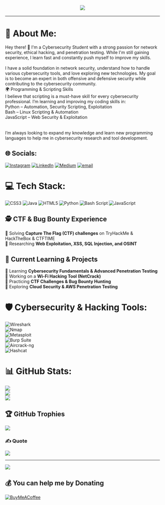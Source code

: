 
<h1 align="center">
  <a href="#">
    <img src="https://readme-typing-svg.herokuapp.com?font=Fira+Code&size=25&color=39FF14&center=true&vCenter=true&width=440&height=45&lines=Hey+There!;I'm+Tareq+Abu+Khashabeh;Aspiring+Cybersecurity;Welcome!">
  </a>
</h1>

---
# 💫 About Me:
Hey there! 👋 I'm a Cybersecurity Student with a strong passion for network security, ethical hacking, and penetration testing. While I'm still gaining experience, I learn fast and constantly push myself to improve my skills.<br><br>I have a solid foundation in network security, understand how to handle various cybersecurity tools, and love exploring new technologies. My goal is to become an expert in both offensive and defensive security while contributing to the cybersecurity community.<br>🌍 Programming & Scripting Skills<br>I believe that scripting is a must-have skill for every cybersecurity professional. I’m learning and improving my coding skills in:<br> Python – Automation, Security Scripting, Exploitation<br> Bash – Linux Scripting & Automation<br> JavaScript – Web Security & Exploitation<br><br><br>I’m always looking to expand my knowledge and learn new programming languages to help me in cybersecurity research and tool development.


## 🌐 Socials:
[![Instagram](https://img.shields.io/badge/Instagram-%23E4405F.svg?logo=Instagram&logoColor=white)](https://instagram.com/tareq_abukhashabeh) [![LinkedIn](https://img.shields.io/badge/LinkedIn-%230077B5.svg?logo=linkedin&logoColor=white)](https://www.linkedin.com/in/tareq-abu-khashabeh-48a3a4303/) [![Medium](https://img.shields.io/badge/Medium-12100E?logo=medium&logoColor=white)](https://medium.com/@tareqkh.ctf) [![email](https://img.shields.io/badge/Email-D14836?logo=gmail&logoColor=white)](mailto:tareq.abukhashabeh@gmail.com) 

# 💻 Tech Stack:
![CSS3](https://img.shields.io/badge/css3-%231572B6.svg?style=for-the-badge&logo=css3&logoColor=white) ![Java](https://img.shields.io/badge/java-%23ED8B00.svg?style=for-the-badge&logo=openjdk&logoColor=white) ![HTML5](https://img.shields.io/badge/html5-%23E34F26.svg?style=for-the-badge&logo=html5&logoColor=white) ![Python](https://img.shields.io/badge/python-3670A0?style=for-the-badge&logo=python&logoColor=ffdd54) ![Bash Script](https://img.shields.io/badge/bash_script-%23121011.svg?style=for-the-badge&logo=gnu-bash&logoColor=white) ![JavaScript](https://img.shields.io/badge/javascript-%23323330.svg?style=for-the-badge&logo=javascript&logoColor=%23F7DF1E)

## 🕵️ CTF & Bug Bounty Experience  
🔹 Solving **Capture The Flag (CTF) challenges** on TryHackMe & HackTheBox & CTFTIME  
🔹 Researching **Web Exploitation, XSS, SQL Injection, and OSINT**

## 📌 Current Learning & Projects  
🔹 Learning **Cybersecurity Fundamentals & Advanced Penetration Testing**  
🔹 Working on a **Wi-Fi Hacking Tool (NetCrack)**  
🔹 Practicing **CTF Challenges & Bug Bounty Hunting**  
🔹 Exploring **Cloud Security & AWS Penetration Testing**


# 🛡️ Cybersecurity & Hacking Tools:  
![Wireshark](https://img.shields.io/badge/Wireshark-007ACC?style=for-the-badge&logo=wireshark&logoColor=white)  
![Nmap](https://img.shields.io/badge/Nmap-0098DC?style=for-the-badge&logo=nmap&logoColor=white)  
![Metasploit](https://img.shields.io/badge/Metasploit-1572B6?style=for-the-badge&logo=metasploit&logoColor=white)  
![Burp Suite](https://img.shields.io/badge/Burp_Suite-F25D27?style=for-the-badge&logo=burp-suite&logoColor=white)  
![Aircrack-ng](https://img.shields.io/badge/Aircrack--ng-990000?style=for-the-badge&logo=aircrack-ng&logoColor=white)  
![Hashcat](https://img.shields.io/badge/Hashcat-800000?style=for-the-badge&logo=hashcat&logoColor=white)  


# 📊 GitHub Stats:
![](https://github-readme-stats.vercel.app/api?username=tareq-abukhashabeh&theme=github_dark&hide_border=true&include_all_commits=true&count_private=false)<br/>
![](https://nirzak-streak-stats.vercel.app/?user=tareq-abukhashabeh&theme=github_dark&hide_border=true)<br/>
![](https://github-readme-stats.vercel.app/api/top-langs/?username=tareq-abukhashabeh&theme=github_dark&hide_border=true&include_all_commits=true&count_private=false&layout=compact)


## 🏆 GitHub Trophies
![](https://github-profile-trophy.vercel.app/?username=tareq-abukhashabeh&theme=github_dark&no-frame=true&no-bg=true&margin-w=4)

### ✍️ Quote
![](https://quotes-github-readme.vercel.app/api?type=horizontal&theme=radical)

---
[![](https://visitcount.itsvg.in/api?id=tareq-abukhashabeh&icon=1&color=0)](https://visitcount.itsvg.in)

  ## 💰 You can help me by Donating
  [![BuyMeACoffee](https://img.shields.io/badge/Buy%20Me%20a%20Coffee-ffdd00?style=for-the-badge&logo=buy-me-a-coffee&logoColor=black)](https://buymeacoffee.com/tareq.abukhashabeh) 

  

